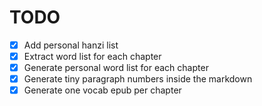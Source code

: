 # TODO

- [x] Add personal hanzi list
- [x] Extract word list for each chapter
- [x] Generate personal word list for each chapter
- [x] Generate tiny paragraph numbers inside the markdown
- [x] Generate one vocab epub per chapter
